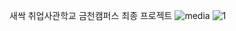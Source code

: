 새싹 취업사관학교 금천캠퍼스 최종 프로젝트
![media](https://github.com/user-attachments/assets/41cb19e3-0066-43df-9d20-e46f1de23de7)
![1](https://github.com/user-attachments/assets/9f1ae806-7a43-4884-9f88-1c1e9d0a4612)

